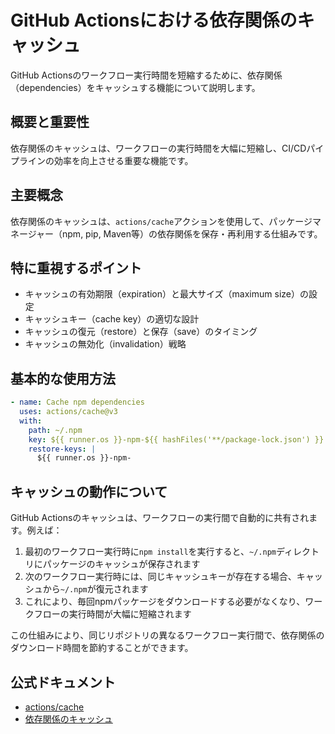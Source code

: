 # GitHub Actionsにおける依存関係のキャッシュ

GitHub Actionsのワークフロー実行時間を短縮するために、依存関係（dependencies）をキャッシュする機能について説明します。

## 概要と重要性

依存関係のキャッシュは、ワークフローの実行時間を大幅に短縮し、CI/CDパイプラインの効率を向上させる重要な機能です。

## 主要概念

依存関係のキャッシュは、`actions/cache`アクションを使用して、パッケージマネージャー（npm, pip, Maven等）の依存関係を保存・再利用する仕組みです。

## 特に重視するポイント

- キャッシュの有効期限（expiration）と最大サイズ（maximum size）の設定
- キャッシュキー（cache key）の適切な設計
- キャッシュの復元（restore）と保存（save）のタイミング
- キャッシュの無効化（invalidation）戦略

## 基本的な使用方法

```yaml
- name: Cache npm dependencies
  uses: actions/cache@v3
  with:
    path: ~/.npm
    key: ${{ runner.os }}-npm-${{ hashFiles('**/package-lock.json') }}
    restore-keys: |
      ${{ runner.os }}-npm-
```

## キャッシュの動作について

GitHub Actionsのキャッシュは、ワークフローの実行間で自動的に共有されます。例えば：

1. 最初のワークフロー実行時に`npm install`を実行すると、`~/.npm`ディレクトリにパッケージのキャッシュが保存されます
2. 次のワークフロー実行時には、同じキャッシュキーが存在する場合、キャッシュから`~/.npm`が復元されます
3. これにより、毎回npmパッケージをダウンロードする必要がなくなり、ワークフローの実行時間が大幅に短縮されます

この仕組みにより、同じリポジトリの異なるワークフロー実行間で、依存関係のダウンロード時間を節約することができます。

## 公式ドキュメント

- [actions/cache](https://github.com/actions/cache)
- [依存関係のキャッシュ](https://docs.github.com/ja/actions/using-workflows/caching-dependencies-to-speed-up-workflows)
